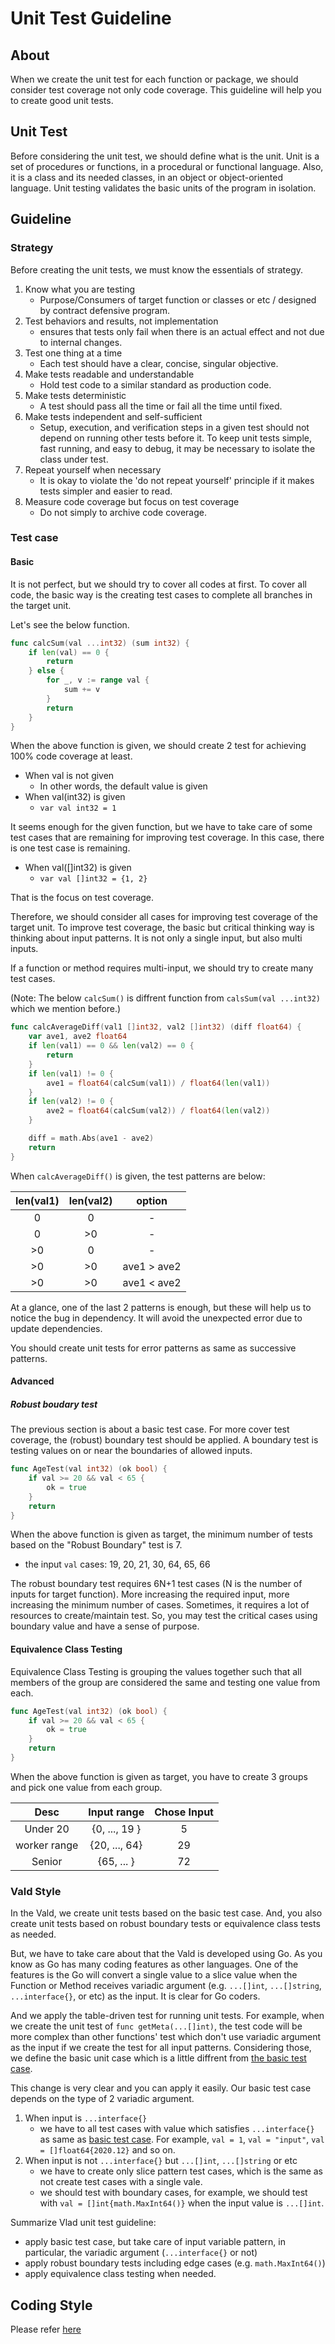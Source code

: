 # Unit Test Guideline

## About

When we create the unit test for each function or package, we should consider test coverage not only code coverage.
This guideline will help you to create good unit tests.

## Unit Test

Before considering the unit test, we should define what is the unit.
Unit is a set of procedures or functions, in a procedural or functional language.
Also, it is a class and its needed classes, in an object or object-oriented language.
Unit testing validates the basic units of the program in isolation.

## Guideline

### Strategy

Before creating the unit tests, we must know the essentials of strategy.

1. Know what you are testing
	- Purpose/Consumers of target function or classes or etc / designed by contract  defensive program.
1. Test behaviors and results, not implementation
	- ensures that tests only fail when there is an actual effect and not due to internal changes.
1. Test one thing at a time
	- Each test should have a clear, concise, singular objective.
1. Make tests readable and understandable
	- Hold test code to a similar standard as production code.
1. Make tests deterministic
	- A test should pass all the time or fail all the time until fixed.
1. Make tests independent and self-sufficient
	- Setup, execution, and verification steps in a given test should not depend on running other tests before it. To keep unit tests simple, fast running, and easy to debug, it may be necessary to isolate the class under test.
1. Repeat yourself when necessary
	- It is okay to violate the 'do not repeat yourself' principle if it makes tests simpler and easier to read.
1. Measure code coverage but focus on test coverage
	- Do not simply to archive code coverage.

### Test case

#### Basic

It is not perfect, but we should try to cover all codes at first.
To cover all code, the basic way is the creating test cases to complete all branches in the target unit.

Let's see the below function.
```go
func calcSum(val ...int32) (sum int32) {
	if len(val) == 0 {
		return
	} else {
		for _, v := range val {
			sum += v
		}
		return
	}
}
```

When the above function is given, we should create 2 test for achieving 100% code coverage at least.

- When val is not given
  - In other words, the default value is given
- When val(int32) is given
  - `var val int32 = 1`
  
It seems enough for the given function, but we have to take care of some test cases that are remaining for improving test coverage.
In this case, there is one test case is remaining.

- When val([]int32) is given
  - `var val []int32 = {1, 2}`
  
That is the focus on test coverage.

Therefore, we should consider all cases for improving test coverage of the target unit.
To improve test coverage, the basic but critical thinking way is thinking about input patterns.
It is not only a single input, but also multi inputs.

If a function or method requires multi-input, we should try to create many test cases.

(Note: The below `calcSum()` is diffrent function from `calsSum(val ...int32)` which we mention before.)

```go
func calcAverageDiff(val1 []int32, val2 []int32) (diff float64) {
	var ave1, ave2 float64
	if len(val1) == 0 && len(val2) == 0 {
		return
	}
	if len(val1) != 0 {
		ave1 = float64(calcSum(val1)) / float64(len(val1))
	}
	if len(val2) != 0 {
		ave2 = float64(calcSum(val2)) / float64(len(val2))
	}

	diff = math.Abs(ave1 - ave2)
	return
}
```

When `calcAverageDiff()` is given, the test patterns are below:

| len(val1) | len(val2) | option |
|:-----:|:-----:|:-----:|
| 0  | 0  | - |
| 0  | >0 | - |
| >0 | 0  | - |
| >0 | >0 | ave1 > ave2 |
| >0 | >0 | ave1 < ave2 |

At a glance, one of the last 2 patterns is enough, but these will help us to notice the bug in dependency.
It will avoid the unexpected error due to update dependencies.

You should create unit tests for error patterns as same as successive patterns.

#### Advanced

##### Robust boudary test

The previous section is about a basic test case.
For more cover test coverage, the (robust) boundary test should be applied.
A boundary test is testing values on or near the boundaries of allowed inputs.

```go
func AgeTest(val int32) (ok bool) {
	if val >= 20 && val < 65 {
		ok = true
	}
	return
}
```

When the above function is given as target, the minimum number of tests based on the "Robust Boundary" test is 7.
  - the input `val` cases: 19, 20, 21, 30, 64, 65, 66
  
The robust boundary test requires 6N+1 test cases (N is the number of inputs for target function).
More increasing the required input, more increasing the minimum number of cases.
Sometimes, it requires a lot of resources to create/maintain test.
So, you may test the critical cases using boundary value and have a sense of purpose.

#### Equivalence Class Testing

Equivalence Class Testing is grouping the values together such that all members of the group are considered the same and testing one value from each.
```go
func AgeTest(val int32) (ok bool) {
	if val >= 20 && val < 65 {
		ok = true
	}
	return
}
```

When the above function is given as target, you have to create 3 groups and pick one value from each group.

|Desc|Input range|Chose Input|
|:-----:|:-----:|:-----:|
| Under 20    | {0, ...,  19 }| 5  |
| worker range| {20, ..., 64} | 29 |
| Senior      | {65, ...    } | 72 |

### Vald Style

In the Vald, we create unit tests based on the basic test case.
And, you also create unit tests based on robust boundary tests or equivalence class tests as needed.

But, we have to take care about that the Vald is developed using Go.
As you know as Go has many coding features as other languages.
One of the features is the Go will convert a single value to a slice value when the Function or Method receives variadic argument (e.g. `...[]int`, `...[]string`, `...interface{}`, or etc) as the input.
It is clear for Go coders. 

And we apply the table-driven test for running unit tests.
For example, when we create the unit test of `func getMeta(...[]int)`, the test code will be more complex than other functions' test which don't use variadic argument as the input if we create the test for all input patterns.
Considering those, we define the basic unit case which is a little diffrent from [the basic test case](#Basic).

This change is very clear and you can apply it easily.
Our basic test case depends on the type of 2 variadic argument.

  1. When input is `...interface{}`
      - we have to all test cases with value which satisfies `...interface{}` as same as [basic test case](#Basic). For example, `val = 1`, `val = "input"`, `val = []float64{2020.12}` and so on.
  1. When input is not `...interface{}` but `...[]int`, `...[]string` or etc
      - we have to create only slice pattern test cases, which is the same as not create test cases with a single vale.
      - we should test with boundary cases, for example, we should test with `val = []int{math.MaxInt64()}` when the input value is `...[]int`.


Summarize Vlad unit test guideline:
- apply basic test case, but take care of input variable pattern, in particular, the variadic argument (`...interface{}` or not)
- apply robust boundary tests including edge cases (e.g. `math.MaxInt64()`)
- apply equivalence class testing when needed.



## Coding Style

Please refer [here](../coding-style.md#Test)
